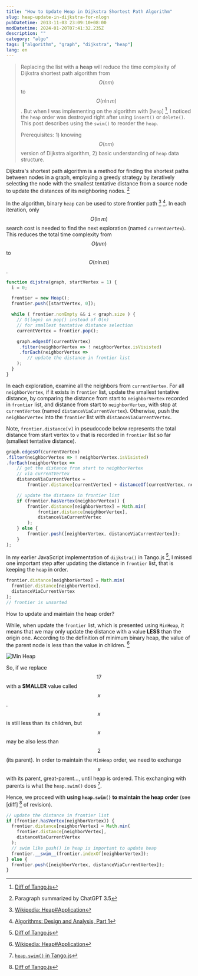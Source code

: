 ```yaml
---
title: "How to Update Heap in Dijkstra Shortest Path Algorithm"
slug: heap-update-in-dijkstra-for-nlogn
pubDatetime: 2013-11-03 23:09:10+08:00
modDatetime: 2024-01-20T07:41:32.235Z
description: ""
category: "algo"
tags: ["algorithm", "graph", "dijkstra", "heap"]
lang: en
---
```


> Replacing the list with a **heap** will reduce the time complexity
> of Dijkstra shortest path algorithm
> from $$O(nm)$$ to $$O(n \ln m)$$.
> But when I was implementing on the algorithm with [`heap`] [^heap_swim_diff],
> I noticed the `heap` order was destroyed right after using `insert()` or `delete()`.
> This post describes using the `swim()` to reorder the `heap`.
>
> Prerequisites: 1) knowing $$O(nm)$$ version of
> Dijkstra algorithm, 2) basic understanding of `heap` data structure.

Dijkstra's shortest path algorithm is a method for finding the shortest
paths between nodes in a graph, employing a greedy strategy by iteratively
selecting the node with the smallest tentative distance
from a source node to update the distances of its neighboring nodes. [^chatgpt]

In the algorithm,
binary `heap` can be used to store frontier path [^wiki_heap] [^coursera_algo_p1].
In each iteration, only $$O(\ln m)$$ search cost is needed to find the
next exploration (named `currentVertex`).
This reduces the total time complexity from $$O(nm)$$ to $$O(n \ln m)$$.

```javascript
function dijstra(graph, startVertex = 1) {
  i = 0;

  frontier = new Heap();
  frontier.push([startVertex, 0]);

  while ( frontier.nonEmpty && i < graph.size ) {
    // O(logn) on pop() instead of O(n)
    // for smallest tentative distance selection
    currentVertex = frontier.pop();

    graph.edgesOf(currentVertex)
     .filter(neighborVertex => ! neighborVertex.isVisisted)
     .forEach(neighborVertex =>
        // update the distance in frontier list
    );
  }
}
```

In each exploration, examine all the neighbors from `currentVertex`.
For all `neighborVertex`, if it exists in `frontier` list, update the smallest tentative distance,
by comparing the distance from start to `neighborVertex` recorded in `frontier` list,
and distance from start to `neighborVertex`, with stop at `currentVertex`
(named `distanceViaCurrentVertex`).
Otherwise, push the `neighborVertex` into the `frontier` list with `distanceViaCurrentVertex`.

Note, `frontier.distance[v]` in pseudocode below represents
the total distance from start vertex to `v` that is recorded in `frontier` list
so far (smallest tentative distance).

```javascript
graph.edgesOf(currentVertex)
.filter(neighborVertex => ! neighborVertex.isVisisted)
.forEach(neighborVertex =>
    // get the distance from start to neighborVertex
    // via currentVertex
    distanceViaCurrentVertex =
        frontier.distance[currentVertex] + distanceOf(currentVertex, neighborVertex);

    // update the distance in frontier list
    if (frontier.hasVertex(neighborVertex)) {
        frontier.distance[neighborVertex] = Math.min(
            frontier.distance[neighborVertex],
            distanceViaCurrentVertex
        );
    } else {
        frontier.push([neighborVertex, distanceViaCurrentVertex]);
    }
);
```

In my earlier JavaScript implementation of `dijkstra()` in Tango.js [^heap_swim_diff],
I missed one important step after updating the distance in `frontier` list,
that is keeping the `heap` in order.

```javascript
frontier.distance[neighborVertex] = Math.min(
  frontier.distance[neighborVertex],
  distanceViaCurrentVertex
);
// frontier is unsorted
```

How to update and maintain the heap order?

While, when update the `frontier` list, which is presented using `MinHeap`,
it means that we may only update the distance with a
value **LESS** than the origin one.
According to the definition of minimum binary heap, the value of
the parent node is less than the value in children. [^wiki_heap]

![Min Heap](http://upload.wikimedia.org/wikipedia/commons/6/69/Min-heap.png)

So, if we replace $$17$$ with a **SMALLER** value called $$x$$.
$$x$$ is still less than its children,
but $$x$$ may be also less than $$2$$ (its parent).
In order to maintain the `MinHeap` order,
we need to exchange $$x$$ with its parent,
great-parent..., until heap is ordered.
This exchanging with parents is what the `heap.swim()` does [^swim_function].

Hence, we proceed with
**using `heap.swim()` to maintain the heap order** (see [diff] [^heap_swim_diff] of revision).

```javascript
// update the distance in frontier list
if (frontier.hasVertex(neighborVertex)) {
  frontier.distance[neighborVertex] = Math.min(
    frontier.distance[neighborVertex],
    distanceViaCurrentVertex
  );
  // swim like push() in heap is important to update heap
  frontier.__swim__(frontier.indexOf[neighborVertex]);
} else {
  frontier.push([neighborVertex, distanceViaCurrentVertex]);
}
```

[^chatgpt]: Paragraph summarized by ChatGPT 3.5
[^wiki_heap]: [Wikipedia: Heap#Application](<http://en.wikipedia.org/wiki/Heap_(data_structure)#Applications>)
[^coursera_algo_p1]: [Algorithms: Design and Analysis, Part 1](https://www.coursera.org/course/algo)
[^heap_swim_diff]: [Diff of Tango.js](https://github.com/scozv/algo-js/compare/9d86c04...7a5374091a506bee8f599b0345b14207f62e890a)
[^swim_function]: [`heap.swim()` in Tango.js](https://github.com/scozv/algo-js/blob/7a5374091a506bee8f599b0345b14207f62e890a/t.heap.js#L18)
